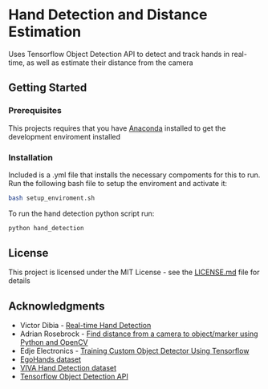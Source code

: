 # Hand Detection and Distance Estimation
Uses Tensorflow Object Detection API to detect and track hands in real-time, as well as estimate their distance from the camera


## Getting Started

### Prerequisites
This projects requires that you have [Anaconda](https://www.anaconda.com/download/#linux) installed to get the development enviroment installed

### Installation
Included is a .yml file that installs the necessary compoments for this to run.
Run the following bash file to setup the enviroment and activate it:
``` bash
bash setup_enviroment.sh
```
To run the hand detection python script run:
``` bash
python hand_detection
```

## License

This project is licensed under the MIT License - see the [LICENSE.md](LICENSE.md) file for details

## Acknowledgments

* Victor Dibia - [Real-time Hand Detection](https://github.com/victordibia/handtracking)
* Adrian Rosebrock - [Find distance from a camera to object/marker using Python and OpenCV](https://www.pyimagesearch.com/2015/01/19/find-distance-camera-objectmarker-using-python-opencv/)
* Edje Electronics - [Training Custom Object Detector Using Tensorflow](https://github.com/EdjeElectronics/TensorFlow-Object-Detection-API-Tutorial-Train-Multiple-Objects-Windows-10)
* [EgoHands dataset](http://vision.soic.indiana.edu/projects/egohands/)
* [VIVA Hand Detection dataset](http://cvrr.ucsd.edu/vivachallenge/index.php/hands/hand-detection/)
* [Tensorflow Object Detection API](https://github.com/tensorflow/models/tree/master/research/object_detection)
